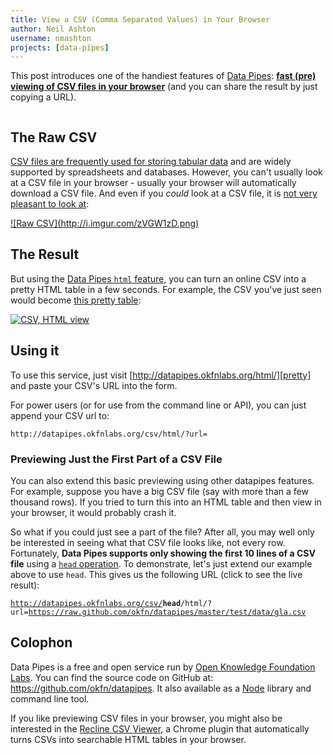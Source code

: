 ```yaml
---
title: View a CSV (Comma Separated Values) in Your Browser
author: Neil Ashton
username: nmashton
projects: [data-pipes]
---
```


This post introduces one of the handiest features of [Data Pipes][]: **[fast (pre) viewing of CSV files in your browser][pretty]** (and you can share the result by just copying a URL).

[Data Pipes]: http://datapipes.okfnlabs.org/
[pretty]: http://datapipes.okfnlabs.org/html/

<a href="http://datapipes.okfnlabs.org/html/"><img src="http://i.imgur.com/LKjphLo.png" alt="" /></a>

## The Raw CSV

[CSV files are frequently used for storing tabular data][csv] and are widely supported by spreadsheets and databases. However, you can't usually look at a CSV file in your browser - usually your browser will automatically download a CSV file. And even if you *could* look at a CSV file, it is [not very pleasant to look at][raw]:

[csv]: http://data.okfn.org/standards/csv/

<a href="http://datapipes.okfnlabs.org/csv/?url=https://raw.github.com/okfn/datapipes/master/test/data/gla.csv">
![Raw CSV](http://i.imgur.com/zVGW1zD.png)
</a>

[raw]: http://datapipes.okfnlabs.org/csv/?url=https://raw.github.com/okfn/datapipes/master/test/data/gla.csv

## The Result

But using the [Data Pipes `html` feature][pretty], you can turn an online CSV into a pretty HTML table in a few seconds. For example, the CSV you've just seen would become [this pretty table][table]:

<a href="http://datapipes.okfnlabs.org/csv/html/?url=https://raw.github.com/okfn/datapipes/master/test/data/gla.csv">![CSV, HTML view](http://i.imgur.com/fbR8DvX.png)</a>

[table]: http://datapipes.okfnlabs.org/csv/html/?url=https://raw.github.com/okfn/datapipes/master/test/data/gla.csv

## Using it

To use this service, just visit [http://datapipes.okfnlabs.org/html/][pretty] and paste your CSV's URL into the form.

For power users (or for use from the command line or API), you can just append your CSV url to:

    http://datapipes.okfnlabs.org/csv/html/?url=

### Previewing Just the First Part of a CSV File

You can also extend this basic previewing using other datapipes features. For example, suppose you have a big CSV file (say with more than a few thousand rows). If you tried to turn this into an HTML table and then view in your browser, it would probably crash it.

So what if you could just see a part of the file? After all, you may well only be interested in seeing what that CSV file looks like, not every row. Fortunately, **Data Pipes supports only showing the first 10 lines of a CSV file** using a [`head` operation][head]. To demonstrate, let's just extend our example above to use `head`. This gives us the following URL (click to see the live result):

[head]: http://datapipes.okfnlabs.org/head

<code><a href="http://datapipes.okfnlabs.org/csv/head/html/?url=https://raw.github.com/okfn/datapipes/master/test/data/gla.csv">http://datapipes.okfnlabs.org/csv/<strong>head</strong>/html/?url=https://raw.github.com/okfn/datapipes/master/test/data/gla.csv</a></code>

## Colophon

Data Pipes is a free and open service run by [Open Knowledge Foundation Labs][labs]. You can find the source code on GitHub at: <https://github.com/okfn/datapipes>. It also available as a [Node](http://nodejs.org/) library and command line tool.

[labs]: http://okfnlabs.org/

If you like previewing CSV files in your browser, you might also be interested in the [Recline CSV Viewer](https://chrome.google.com/webstore/detail/recline-csv-viewer/ibfcfelnbfhlbpelldnngdcklnndhael), a Chrome plugin that automatically turns CSVs into searchable HTML tables in your browser.

